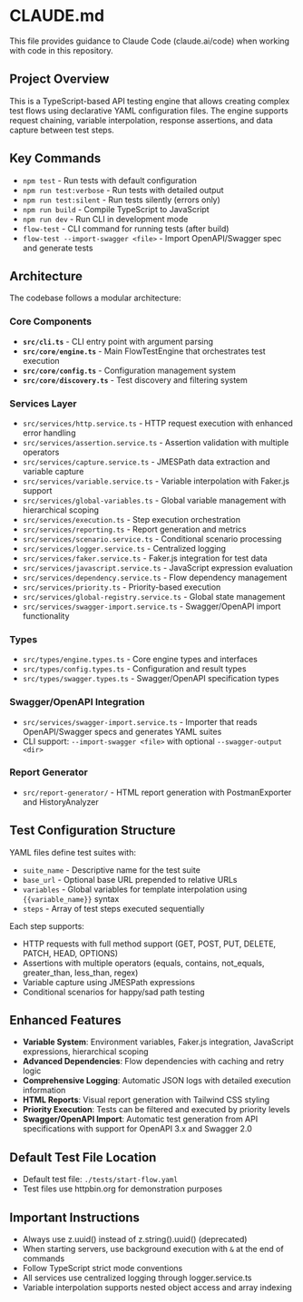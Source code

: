 # CLAUDE.md

This file provides guidance to Claude Code (claude.ai/code) when working with code in this repository.

## Project Overview

This is a TypeScript-based API testing engine that allows creating complex test flows using declarative YAML configuration files. The engine supports request chaining, variable interpolation, response assertions, and data capture between test steps.

## Key Commands

- `npm test` - Run tests with default configuration
- `npm run test:verbose` - Run tests with detailed output
- `npm run test:silent` - Run tests silently (errors only)
- `npm run build` - Compile TypeScript to JavaScript
- `npm run dev` - Run CLI in development mode
- `flow-test` - CLI command for running tests (after build)
- `flow-test --import-swagger <file>` - Import OpenAPI/Swagger spec and generate tests

## Architecture

The codebase follows a modular architecture:

### Core Components

- **`src/cli.ts`** - CLI entry point with argument parsing
- **`src/core/engine.ts`** - Main FlowTestEngine that orchestrates test execution
- **`src/core/config.ts`** - Configuration management system
- **`src/core/discovery.ts`** - Test discovery and filtering system

### Services Layer

- `src/services/http.service.ts` - HTTP request execution with enhanced error handling
- `src/services/assertion.service.ts` - Assertion validation with multiple operators
- `src/services/capture.service.ts` - JMESPath data extraction and variable capture
- `src/services/variable.service.ts` - Variable interpolation with Faker.js support
- `src/services/global-variables.ts` - Global variable management with hierarchical scoping
- `src/services/execution.ts` - Step execution orchestration
- `src/services/reporting.ts` - Report generation and metrics
- `src/services/scenario.service.ts` - Conditional scenario processing
- `src/services/logger.service.ts` - Centralized logging
- `src/services/faker.service.ts` - Faker.js integration for test data
- `src/services/javascript.service.ts` - JavaScript expression evaluation
- `src/services/dependency.service.ts` - Flow dependency management
- `src/services/priority.ts` - Priority-based execution
- `src/services/global-registry.service.ts` - Global state management
- `src/services/swagger-import.service.ts` - Swagger/OpenAPI import functionality

### Types

- `src/types/engine.types.ts` - Core engine types and interfaces
- `src/types/config.types.ts` - Configuration and result types
- `src/types/swagger.types.ts` - Swagger/OpenAPI specification types

### Swagger/OpenAPI Integration

- `src/services/swagger-import.service.ts` - Importer that reads OpenAPI/Swagger specs and generates YAML suites
- CLI support: `--import-swagger <file>` with optional `--swagger-output <dir>`

### Report Generator

- `src/report-generator/` - HTML report generation with PostmanExporter and HistoryAnalyzer

## Test Configuration Structure

YAML files define test suites with:
- `suite_name` - Descriptive name for the test suite
- `base_url` - Optional base URL prepended to relative URLs
- `variables` - Global variables for template interpolation using `{{variable_name}}` syntax
- `steps` - Array of test steps executed sequentially

Each step supports:
- HTTP requests with full method support (GET, POST, PUT, DELETE, PATCH, HEAD, OPTIONS)
- Assertions with multiple operators (equals, contains, not_equals, greater_than, less_than, regex)
- Variable capture using JMESPath expressions
- Conditional scenarios for happy/sad path testing

## Enhanced Features

- **Variable System**: Environment variables, Faker.js integration, JavaScript expressions, hierarchical scoping
- **Advanced Dependencies**: Flow dependencies with caching and retry logic
- **Comprehensive Logging**: Automatic JSON logs with detailed execution information
- **HTML Reports**: Visual report generation with Tailwind CSS styling
- **Priority Execution**: Tests can be filtered and executed by priority levels
- **Swagger/OpenAPI Import**: Automatic test generation from API specifications with support for OpenAPI 3.x and Swagger 2.0

## Default Test File Location

- Default test file: `./tests/start-flow.yaml`
- Test files use httpbin.org for demonstration purposes

## Important Instructions

- Always use z.uuid() instead of z.string().uuid() (deprecated)
- When starting servers, use background execution with `&` at the end of commands
- Follow TypeScript strict mode conventions
- All services use centralized logging through logger.service.ts
- Variable interpolation supports nested object access and array indexing
